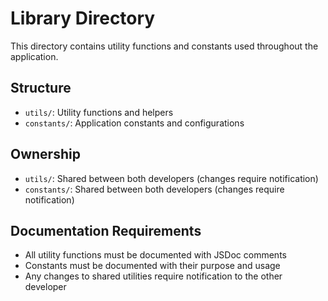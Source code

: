 # Library Directory

This directory contains utility functions and constants used throughout the application.

## Structure
- `utils/`: Utility functions and helpers
- `constants/`: Application constants and configurations

## Ownership
- `utils/`: Shared between both developers (changes require notification)
- `constants/`: Shared between both developers (changes require notification)

## Documentation Requirements
- All utility functions must be documented with JSDoc comments
- Constants must be documented with their purpose and usage
- Any changes to shared utilities require notification to the other developer 